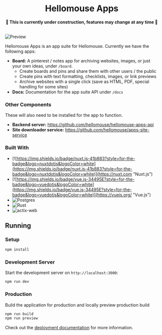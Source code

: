 <div align="center">
<h1>Hellomouse Apps</h1>
<b>🚧  This is currently under construction, features may change at any time 🚧</b>
</div>
<br>

![Preview](https://i.imgur.com/imGdBuj.png)

Hellomouse Apps is an app suite for Hellomouse. Currently we have the following apps:
- **Board:** A pinterest / notes app for archiving websites, images, or just your own ideas, under `/board`.
   - Create boards and pins and share them with other users / the public
   - Create pins with text formatting, checklists, images, or link previews
   - Archive websites with a single click (save as HTML, PDF, special handling for some sites)
- **Docs:** Documentation for the app suite API under `/docs`

### Other Components
These will also need to be installed for the app to function.

- **Backend server:** https://github.com/hellomouse/hellomouse-apps-api
- **Site downloader service:** https://github.com/hellomouse/apps-site-service

### Built With
- [![https://img.shields.io/badge/nuxt.js-41b883?style=for-the-badge&logo=nuxtdotjs&logoColor=white](https://img.shields.io/badge/nuxt.js-41b883?style=for-the-badge&logo=nuxtdotjs&logoColor=white)](https://nuxt.com "Nuxt.js")
- [![https://img.shields.io/badge/vue.js-34495E?style=for-the-badge&logo=vuedotjs&logoColor=white](https://img.shields.io/badge/vue.js-34495E?style=for-the-badge&logo=vuedotjs&logoColor=white)](https://vuejs.org/ "Vue.js")
- ![Postgres](https://img.shields.io/badge/postgres-%23316192.svg?style=for-the-badge&logo=postgresql&logoColor=white)
- ![Rust](https://img.shields.io/badge/rust-%23000000.svg?style=for-the-badge&logo=rust&logoColor=white)
- ![actix-web](https://img.shields.io/badge/actix_web-%23000000.svg?style=for-the-badge&logo=rust&logoColor=white)

## Running

### Setup

```bash
npm install
```

### Development Server

Start the development server on `http://localhost:3000`:

```bash
npm run dev
```

### Production

Build the application for production and locally preview production build

```bash
npm run build
npm run preview
```

Check out the [deployment documentation](https://nuxt.com/docs/getting-started/deployment) for more information.
